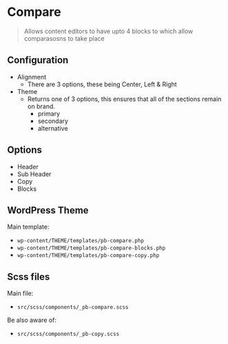 # Compare

> Allows content editors to have upto 4 blocks to which allow comparasosns to take place

## Configuration 
- Alignment
	- There are 3 options, these being Center, Left & Right
- Theme
	- Returns one of 3 options, this ensures that all of the sections remain on brand.
		- primary
		- secondary
		- alternative

## Options
- Header
- Sub Header
- Copy
- Blocks

## WordPress Theme
Main template:
- ```wp-content/THEME/templates/pb-compare.php```
- ```wp-content/THEME/templates/pb-compare-blocks.php```
- ```wp-content/THEME/templates/pb-compare-copy.php```

## Scss files
Main file:
- ```src/scss/components/_pb-compare.scss```

Be also aware of:
- ```src/scss/components/_pb-copy.scss```